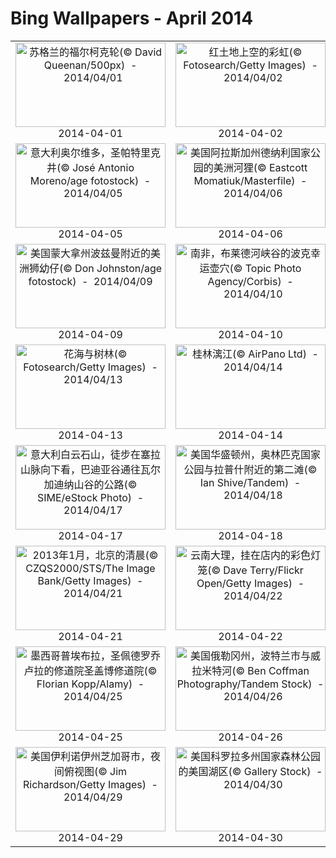 # Bing Wallpapers - April 2014

| | | | |
|:-------------------------:|:-------------------------:|:-------------------------:|:-------------------------:|
| <a href="https://bing.ee123.net/img/cn/fhd/2014/04/01.jpg" target="_blank"><img src="https://bing.ee123.net/img/cn/fhd/2014/04/01.jpg" width="240" height="135" alt="苏格兰的福尔柯克轮(© David Queenan/500px)  -  2014/04/01" title="苏格兰的福尔柯克轮(© David Queenan/500px)  -  2014/04/01"></a><br>2014-04-01<br> | <a href="https://bing.ee123.net/img/cn/fhd/2014/04/02.jpg" target="_blank"><img src="https://bing.ee123.net/img/cn/fhd/2014/04/02.jpg" width="240" height="135" alt="红土地上空的彩虹(© Fotosearch/Getty Images)  -  2014/04/02" title="红土地上空的彩虹(© Fotosearch/Getty Images)  -  2014/04/02"></a><br>2014-04-02<br> | <a href="https://bing.ee123.net/img/cn/fhd/2014/04/03.jpg" target="_blank"><img src="https://bing.ee123.net/img/cn/fhd/2014/04/03.jpg" width="240" height="135" alt="瑞士贝阿滕贝格附近，贝尔多斯石钟乳石洞(© Getty Images)  -  2014/04/03" title="瑞士贝阿滕贝格附近，贝尔多斯石钟乳石洞(© Getty Images)  -  2014/04/03"></a><br>2014-04-03<br> | <a href="https://bing.ee123.net/img/cn/fhd/2014/04/04.jpg" target="_blank"><img src="https://bing.ee123.net/img/cn/fhd/2014/04/04.jpg" width="240" height="135" alt="庐山(© Zoonar GmbH/Alamy)  -  2014/04/04" title="庐山(© Zoonar GmbH/Alamy)  -  2014/04/04"></a><br>2014-04-04<br> |
| <a href="https://bing.ee123.net/img/cn/fhd/2014/04/05.jpg" target="_blank"><img src="https://bing.ee123.net/img/cn/fhd/2014/04/05.jpg" width="240" height="135" alt="意大利奥尔维多，圣帕特里克井(© José Antonio Moreno/age fotostock)  -  2014/04/05" title="意大利奥尔维多，圣帕特里克井(© José Antonio Moreno/age fotostock)  -  2014/04/05"></a><br>2014-04-05<br> | <a href="https://bing.ee123.net/img/cn/fhd/2014/04/06.jpg" target="_blank"><img src="https://bing.ee123.net/img/cn/fhd/2014/04/06.jpg" width="240" height="135" alt="美国阿拉斯加州德纳利国家公园的美洲河狸(© Eastcott Momatiuk/Masterfile)  -  2014/04/06" title="美国阿拉斯加州德纳利国家公园的美洲河狸(© Eastcott Momatiuk/Masterfile)  -  2014/04/06"></a><br>2014-04-06<br> | <a href="https://bing.ee123.net/img/cn/fhd/2014/04/07.jpg" target="_blank"><img src="https://bing.ee123.net/img/cn/fhd/2014/04/07.jpg" width="240" height="135" alt="德国斯图加特，斯图加特市新图书馆(© Guillaume Rio/500px)  -  2014/04/07" title="德国斯图加特，斯图加特市新图书馆(© Guillaume Rio/500px)  -  2014/04/07"></a><br>2014-04-07<br> | <a href="https://bing.ee123.net/img/cn/fhd/2014/04/08.jpg" target="_blank"><img src="https://bing.ee123.net/img/cn/fhd/2014/04/08.jpg" width="240" height="135" alt="黄昏时分的上海董家渡，通往南浦大桥的环岛(© Laurie Noble/The Image Bank/Getty Images)  -  2014/04/08" title="黄昏时分的上海董家渡，通往南浦大桥的环岛(© Laurie Noble/The Image Bank/Getty Images)  -  2014/04/08"></a><br>2014-04-08<br> |
| <a href="https://bing.ee123.net/img/cn/fhd/2014/04/09.jpg" target="_blank"><img src="https://bing.ee123.net/img/cn/fhd/2014/04/09.jpg" width="240" height="135" alt="美国蒙大拿州波兹曼附近的美洲狮幼仔(© Don Johnston/age fotostock)  -  2014/04/09" title="美国蒙大拿州波兹曼附近的美洲狮幼仔(© Don Johnston/age fotostock)  -  2014/04/09"></a><br>2014-04-09<br> | <a href="https://bing.ee123.net/img/cn/fhd/2014/04/10.jpg" target="_blank"><img src="https://bing.ee123.net/img/cn/fhd/2014/04/10.jpg" width="240" height="135" alt="南非，布莱德河峡谷的波克幸运壶穴(© Topic Photo Agency/Corbis)  -  2014/04/10" title="南非，布莱德河峡谷的波克幸运壶穴(© Topic Photo Agency/Corbis)  -  2014/04/10"></a><br>2014-04-10<br> | <a href="https://bing.ee123.net/img/cn/fhd/2014/04/11.jpg" target="_blank"><img src="https://bing.ee123.net/img/cn/fhd/2014/04/11.jpg" width="240" height="135" alt="美国夏威夷州库克船长村，露兜树果实上的马达加斯加金粉守宫(© Mark A. Johnson/Corbis)  -  2014/04/11" title="美国夏威夷州库克船长村，露兜树果实上的马达加斯加金粉守宫(© Mark A. Johnson/Corbis)  -  2014/04/11"></a><br>2014-04-11<br> | <a href="https://bing.ee123.net/img/cn/fhd/2014/04/12.jpg" target="_blank"><img src="https://bing.ee123.net/img/cn/fhd/2014/04/12.jpg" width="240" height="135" alt="泰国曼谷大皇宫(© Amarate Tansawet Gift of Light/Getty Images)  -  2014/04/12" title="泰国曼谷大皇宫(© Amarate Tansawet Gift of Light/Getty Images)  -  2014/04/12"></a><br>2014-04-12<br> |
| <a href="https://bing.ee123.net/img/cn/fhd/2014/04/13.jpg" target="_blank"><img src="https://bing.ee123.net/img/cn/fhd/2014/04/13.jpg" width="240" height="135" alt="花海与树林(© Fotosearch/Getty Images)  -  2014/04/13" title="花海与树林(© Fotosearch/Getty Images)  -  2014/04/13"></a><br>2014-04-13<br> | <a href="https://bing.ee123.net/img/cn/fhd/2014/04/14.jpg" target="_blank"><img src="https://bing.ee123.net/img/cn/fhd/2014/04/14.jpg" width="240" height="135" alt="桂林漓江(© AirPano Ltd)  -  2014/04/14" title="桂林漓江(© AirPano Ltd)  -  2014/04/14"></a><br>2014-04-14<br> | <a href="https://bing.ee123.net/img/cn/fhd/2014/04/15.jpg" target="_blank"><img src="https://bing.ee123.net/img/cn/fhd/2014/04/15.jpg" width="240" height="135" alt="美国佛罗里达州，杰克逊维尔的近海航道桥下方(© Greg DiFranza/500px)  -  2014/04/15" title="美国佛罗里达州，杰克逊维尔的近海航道桥下方(© Greg DiFranza/500px)  -  2014/04/15"></a><br>2014-04-15<br> | <a href="https://bing.ee123.net/img/cn/fhd/2014/04/16.jpg" target="_blank"><img src="https://bing.ee123.net/img/cn/fhd/2014/04/16.jpg" width="240" height="135" alt="马尔代夫群岛的南苏瓦迪瓦环礁(© Stuart Westmorland/Corbis)  -  2014/04/16" title="马尔代夫群岛的南苏瓦迪瓦环礁(© Stuart Westmorland/Corbis)  -  2014/04/16"></a><br>2014-04-16<br> |
| <a href="https://bing.ee123.net/img/cn/fhd/2014/04/17.jpg" target="_blank"><img src="https://bing.ee123.net/img/cn/fhd/2014/04/17.jpg" width="240" height="135" alt="意大利白云石山，徒步在塞拉山脉向下看，巴迪亚谷通往瓦尔加迪纳山谷的公路(© SIME/eStock Photo)  -  2014/04/17" title="意大利白云石山，徒步在塞拉山脉向下看，巴迪亚谷通往瓦尔加迪纳山谷的公路(© SIME/eStock Photo)  -  2014/04/17"></a><br>2014-04-17<br> | <a href="https://bing.ee123.net/img/cn/fhd/2014/04/18.jpg" target="_blank"><img src="https://bing.ee123.net/img/cn/fhd/2014/04/18.jpg" width="240" height="135" alt="美国华盛顿州，奥林匹克国家公园与拉普什附近的第二滩(© Ian Shive/Tandem)  -  2014/04/18" title="美国华盛顿州，奥林匹克国家公园与拉普什附近的第二滩(© Ian Shive/Tandem)  -  2014/04/18"></a><br>2014-04-18<br> | <a href="https://bing.ee123.net/img/cn/fhd/2014/04/19.jpg" target="_blank"><img src="https://bing.ee123.net/img/cn/fhd/2014/04/19.jpg" width="240" height="135" alt="小黄鸭(© Life on White/Purestock/SuperStock)  -  2014/04/19" title="小黄鸭(© Life on White/Purestock/SuperStock)  -  2014/04/19"></a><br>2014-04-19<br> | <a href="https://bing.ee123.net/img/cn/fhd/2014/04/20.jpg" target="_blank"><img src="https://bing.ee123.net/img/cn/fhd/2014/04/20.jpg" width="240" height="135" alt="美国马萨诸塞州波士顿市的伦纳德·P·扎基姆·邦克山宽体斜拉桥(© Rick Friedman/Corbis)  -  2014/04/20" title="美国马萨诸塞州波士顿市的伦纳德·P·扎基姆·邦克山宽体斜拉桥(© Rick Friedman/Corbis)  -  2014/04/20"></a><br>2014-04-20<br> |
| <a href="https://bing.ee123.net/img/cn/fhd/2014/04/21.jpg" target="_blank"><img src="https://bing.ee123.net/img/cn/fhd/2014/04/21.jpg" width="240" height="135" alt="2013年1月，北京的清晨(© CZQS2000/STS/The Image Bank/Getty Images)  -  2014/04/21" title="2013年1月，北京的清晨(© CZQS2000/STS/The Image Bank/Getty Images)  -  2014/04/21"></a><br>2014-04-21<br> | <a href="https://bing.ee123.net/img/cn/fhd/2014/04/22.jpg" target="_blank"><img src="https://bing.ee123.net/img/cn/fhd/2014/04/22.jpg" width="240" height="135" alt="云南大理，挂在店内的彩色灯笼(© Dave Terry/Flickr Open/Getty Images)  -  2014/04/22" title="云南大理，挂在店内的彩色灯笼(© Dave Terry/Flickr Open/Getty Images)  -  2014/04/22"></a><br>2014-04-22<br> | <a href="https://bing.ee123.net/img/cn/fhd/2014/04/23.jpg" target="_blank"><img src="https://bing.ee123.net/img/cn/fhd/2014/04/23.jpg" width="240" height="135" alt="美国阿拉斯加州，北极野生动物国家保护区内的北极熊(© Steven Kazlowski/SuperStock)  -  2014/04/23" title="美国阿拉斯加州，北极野生动物国家保护区内的北极熊(© Steven Kazlowski/SuperStock)  -  2014/04/23"></a><br>2014-04-23<br> | <a href="https://bing.ee123.net/img/cn/fhd/2014/04/24.jpg" target="_blank"><img src="https://bing.ee123.net/img/cn/fhd/2014/04/24.jpg" width="240" height="135" alt="西藏拉萨布达拉宫(© Blaine Harrington III/Alamy)  -  2014/04/24" title="西藏拉萨布达拉宫(© Blaine Harrington III/Alamy)  -  2014/04/24"></a><br>2014-04-24<br> |
| <a href="https://bing.ee123.net/img/cn/fhd/2014/04/25.jpg" target="_blank"><img src="https://bing.ee123.net/img/cn/fhd/2014/04/25.jpg" width="240" height="135" alt="墨西哥普埃布拉，圣佩德罗乔卢拉的修道院圣盖博修道院(© Florian Kopp/Alamy)  -  2014/04/25" title="墨西哥普埃布拉，圣佩德罗乔卢拉的修道院圣盖博修道院(© Florian Kopp/Alamy)  -  2014/04/25"></a><br>2014-04-25<br> | <a href="https://bing.ee123.net/img/cn/fhd/2014/04/26.jpg" target="_blank"><img src="https://bing.ee123.net/img/cn/fhd/2014/04/26.jpg" width="240" height="135" alt="美国俄勒冈州，波特兰市与威拉米特河(© Ben Coffman Photography/Tandem Stock)  -  2014/04/26" title="美国俄勒冈州，波特兰市与威拉米特河(© Ben Coffman Photography/Tandem Stock)  -  2014/04/26"></a><br>2014-04-26<br> | <a href="https://bing.ee123.net/img/cn/fhd/2014/04/27.jpg" target="_blank"><img src="https://bing.ee123.net/img/cn/fhd/2014/04/27.jpg" width="240" height="135" alt="佛罗里达群岛的普通鬣(liè)蜥(© Roman Mordashev/500px)  -  2014/04/27" title="佛罗里达群岛的普通鬣(liè)蜥(© Roman Mordashev/500px)  -  2014/04/27"></a><br>2014-04-27<br> | <a href="https://bing.ee123.net/img/cn/fhd/2014/04/28.jpg" target="_blank"><img src="https://bing.ee123.net/img/cn/fhd/2014/04/28.jpg" width="240" height="135" alt="日落时分，在香港一座山上欣赏元朗区的风光(© Yiu Yu Hoi/Flickr Open/Getty Images)  -  2014/04/28" title="日落时分，在香港一座山上欣赏元朗区的风光(© Yiu Yu Hoi/Flickr Open/Getty Images)  -  2014/04/28"></a><br>2014-04-28<br> |
| <a href="https://bing.ee123.net/img/cn/fhd/2014/04/29.jpg" target="_blank"><img src="https://bing.ee123.net/img/cn/fhd/2014/04/29.jpg" width="240" height="135" alt="美国伊利诺伊州芝加哥市，夜间俯视图(© Jim Richardson/Getty Images)  -  2014/04/29" title="美国伊利诺伊州芝加哥市，夜间俯视图(© Jim Richardson/Getty Images)  -  2014/04/29"></a><br>2014-04-29<br> | <a href="https://bing.ee123.net/img/cn/fhd/2014/04/30.jpg" target="_blank"><img src="https://bing.ee123.net/img/cn/fhd/2014/04/30.jpg" width="240" height="135" alt="美国科罗拉多州国家森林公园的美国湖区(© Gallery Stock)  -  2014/04/30" title="美国科罗拉多州国家森林公园的美国湖区(© Gallery Stock)  -  2014/04/30"></a><br>2014-04-30<br> |  |  |

